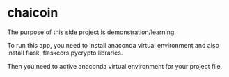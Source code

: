 # chaicoin
The purpose of this side project is demonstration/learning. 

To run this app, you need to install anaconda virtual environment and also install flask, flaskcors pycrypto libraries.

Then you need to active anaconda virtual environment for your project file.
